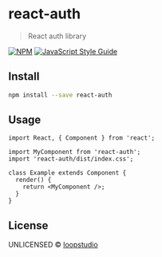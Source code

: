 # react-auth

> React auth library

[![NPM](https://img.shields.io/npm/v/react-auth.svg)](https://www.npmjs.com/package/@loopstudio/react-auth) [![JavaScript Style Guide](https://img.shields.io/badge/code_style-standard-brightgreen.svg)](https://standardjs.com)

## Install

```bash
npm install --save react-auth
```

## Usage

```tsx
import React, { Component } from 'react';

import MyComponent from 'react-auth';
import 'react-auth/dist/index.css';

class Example extends Component {
  render() {
    return <MyComponent />;
  }
}
```

## License

UNLICENSED © [loopstudio](https://github.com/loopstudio)
